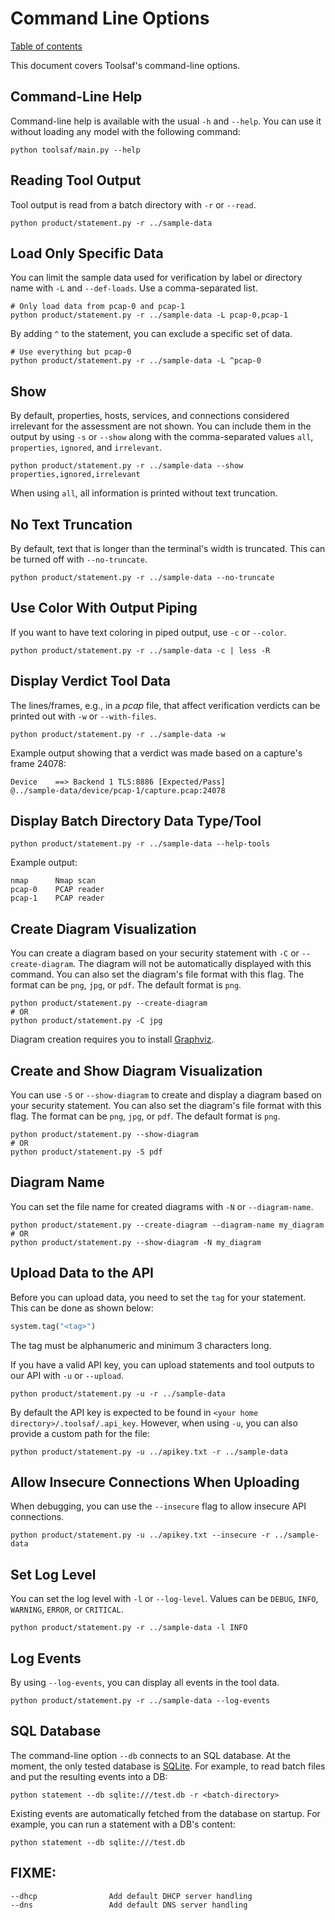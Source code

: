 # Command Line Options
[Table of contents](README.md)

This document covers Toolsaf's command-line options.

## Command-Line Help
Command-line help is available with the usual `-h` and `--help`. You can use it without loading any model with the following command:
```shell
python toolsaf/main.py --help
```

## Reading Tool Output
Tool output is read from a batch directory with `-r` or `--read`.
```shell
python product/statement.py -r ../sample-data
```

## Load Only Specific Data
You can limit the sample data used for verification by label or directory name with `-L` and `--def-loads`. Use a comma-separated list.
```shell
# Only load data from pcap-0 and pcap-1
python product/statement.py -r ../sample-data -L pcap-0,pcap-1
```
By adding `^` to the statement, you can exclude a specific set of data.
```shell
# Use everything but pcap-0
python product/statement.py -r ../sample-data -L ^pcap-0
```

## Show
By default, properties, hosts, services, and connections considered irrelevant for the assessment are not shown. You can include them in the output by using `-s` or `--show` along with the comma-separated values `all`, `properties`, `ignored`, and `irrelevant`.
```shell
python product/statement.py -r ../sample-data --show properties,ignored,irrelevant
```
When using `all`, all information is printed without text truncation.

## No Text Truncation
By default, text that is longer than the terminal's width is truncated. This can be turned off with `--no-truncate`.
```shell
python product/statement.py -r ../sample-data --no-truncate
```

## Use Color With Output Piping
If you want to have text coloring in piped output, use `-c` or `--color`.
```shell
python product/statement.py -r ../sample-data -c | less -R
```

## Display Verdict Tool Data
The lines/frames, e.g., in a _pcap_ file, that affect verification verdicts can be printed out with `-w` or `--with-files`.
```shell
python product/statement.py -r ../sample-data -w
```
Example output showing that a verdict was made based on a capture's frame 24078:
```
Device    ==> Backend 1 TLS:8886 [Expected/Pass]
@../sample-data/device/pcap-1/capture.pcap:24078
```

## Display Batch Directory Data Type/Tool
```shell
python product/statement.py -r ../sample-data --help-tools
```
Example output:
```
nmap      Nmap scan
pcap-0    PCAP reader
pcap-1    PCAP reader
```

## Create Diagram Visualization
You can create a diagram based on your security statement with `-C` or `--create-diagram`. The diagram will not be automatically displayed with this command. You can also set the diagram's file format with this flag. The format can be `png`, `jpg`, or `pdf`. The default format is `png`.
```shell
python product/statement.py --create-diagram
# OR
python product/statement.py -C jpg
```
Diagram creation requires you to install [Graphviz](https://graphviz.org/download/).

## Create and Show Diagram Visualization
You can use `-S` or `--show-diagram` to create and display a diagram based on your security statement. You can also set the diagram's file format with this flag. The format can be `png`, `jpg`, or `pdf`. The default format is `png`.
```shell
python product/statement.py --show-diagram
# OR
python product/statement.py -S pdf
```

## Diagram Name
You can set the file name for created diagrams with `-N` or `--diagram-name`.
```shell
python product/statement.py --create-diagram --diagram-name my_diagram
# OR
python product/statement.py --show-diagram -N my_diagram
```

## Upload Data to the API
Before you can upload data, you need to set the `tag` for your statement. This can be done as shown below:
```python
system.tag("<tag>")
```
The tag must be alphanumeric and minimum 3 characters long.

If you have a valid API key, you can upload statements and tool outputs to our API with `-u` or `--upload`.
```shell
python product/statement.py -u -r ../sample-data
```
By default the API key is expected to be found in `<your home directory>/.toolsaf/.api_key`. However, when using `-u`, you can also provide a custom path for the file:
```shell
python product/statement.py -u ../apikey.txt -r ../sample-data
```

## Allow Insecure Connections When Uploading
When debugging, you can use the `--insecure` flag to allow insecure API connections.
```shell
python product/statement.py -u ../apikey.txt --insecure -r ../sample-data
```

## Set Log Level
You can set the log level with `-l` or `--log-level`. Values can be `DEBUG`, `INFO`, `WARNING`, `ERROR`, or `CRITICAL`.
```shell
python product/statement.py -r ../sample-data -l INFO
```

## Log Events
By using `--log-events`, you can display all events in the tool data.
```shell
python product/statement.py -r ../sample-data --log-events
```

## SQL Database
The command-line option `--db` connects to an SQL database.
At the moment, the only tested database is [SQLite](https://www.sqlite.org/).
For example, to read batch files and put the resulting events into a DB:
```shell
python statement --db sqlite:///test.db -r <batch-directory>
```

Existing events are automatically fetched from the database on startup.
For example, you can run a statement with a DB's content:
```shell
python statement --db sqlite:///test.db
```

## FIXME:
```shell
--dhcp                Add default DHCP server handling
--dns                 Add default DNS server handling
```